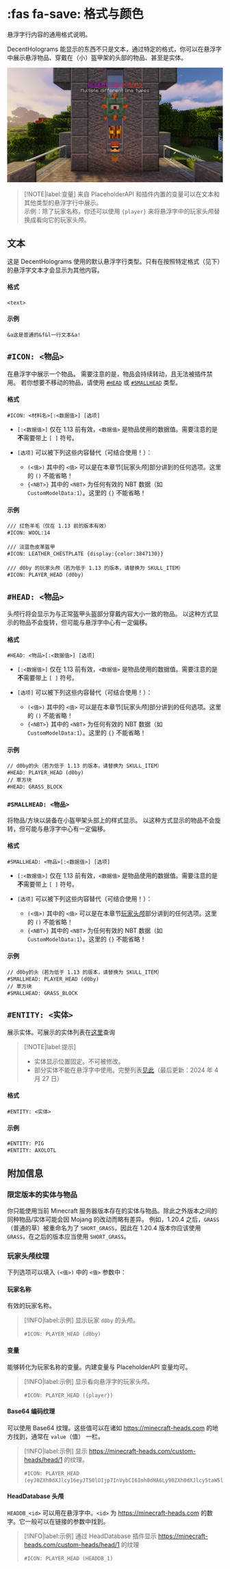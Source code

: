 # :fas fa-save: 格式与颜色
悬浮字行内容的通用格式说明。

DecentHolograms 能显示的东西不只是文本，通过特定的格式，你可以在悬浮字中展示悬浮物品、穿戴在（小）盔甲架的头部的物品、甚至是实体。

![img](images/line-types.png)


> [!NOTE|label:变量]
> 来自 PlaceholderAPI 和插件内置的变量可以在文本和其他类型的悬浮字行中展示。    
> 示例：除了玩家名称，你还可以使用 `{player}` 来将悬浮字中的玩家头颅替换成看向它的玩家头颅。

## 文本

这是 DecentHolograms 使用的默认悬浮字行类型。只有在按照特定格式（见下）的悬浮字文本才会显示为其他内容。

<!-- tabs:start -->

#### **格式**

```
<text>
```

#### **示例**

```
&a这是普通的&f&l一行文本&a!
```

<!-- tabs:end -->


## `#ICON: <物品>`

在悬浮字中展示一个物品。
需要注意的是，物品会持续转动，且无法被插件禁用。
若你想要不移动的物品，请使用 [`#HEAD`](#head-物品) 或 [`#SMALLHEAD`](#smallhead-物品) 类型。

<!-- tabs:start -->

#### **格式**

```
#ICON: <材料名>[:<数据值>] [选项]
```

* `[:<数据值>]` 仅在 1.13 前有效，`<数据值>` 是物品使用的数据值。需要注意的是**不**需要带上 `[ ]` 符号。

* `[选项]` 可以被下列这些内容替代（可结合使用！）：
    * `(<值>)` 其中的 `<值>` 可以是在本章节[玩家头颅]部分讲到的任何选项。这里的 `()` 不能省略！
    * `{<NBT>}` 其中的 `<NBT>` 为任何有效的 NBT 数据（如 `CustomModelData:1`）。这里的 `{}` 不能省略！

#### **示例**

```
/// 红色羊毛（仅在 1.13 前的版本有效）
#ICON: WOOL:14

/// 淡蓝色皮革盔甲
#ICON: LEATHER_CHESTPLATE {display:{color:3847130}}

/// d0by 的玩家头颅（若为低于 1.13 的版本，请替换为 SKULL_ITEM）
#ICON: PLAYER_HEAD (d0by)
```

<!-- tabs:end -->

## `#HEAD: <物品>`

头颅行将会显示为与正常盔甲头盔部分穿戴内容大小一致的物品。
以这种方式显示的物品不会旋转，但可能与悬浮字中心有一定偏移。

<!-- tabs:start -->

#### **格式**

```
#HEAD: <物品>[:<数据值>] [选项]
```

* `[:<数据值>]` 仅在 1.13 前有效，`<数据值>` 是物品使用的数据值。需要注意的是**不**需要带上 `[ ]` 符号。

* `[选项]` 可以被下列这些内容替代（可结合使用！）：
    * `(<值>)` 其中的 `<值>` 可以是在本章节[玩家头颅]部分讲到的任何选项。这里的 `()` 不能省略！
    * `{<NBT>}` 其中的 `<NBT>` 为任何有效的 NBT 数据（如 `CustomModelData:1`）。这里的 `{}` 不能省略！

#### **示例**

```
// d0by的头（若为低于 1.13 的版本，请替换为 SKULL_ITEM）
#HEAD: PLAYER_HEAD (d0by)
// 草方块
#HEAD: GRASS_BLOCK
```

<!-- tabs:end -->

### `#SMALLHEAD: <物品>`

将物品/方块以装备在小盔甲架头部上的样式显示。
以这种方式显示的物品不会旋转，但可能与悬浮字中心有一定偏移。

<!-- tabs:start -->

#### **格式**

```
#SMALLHEAD: <物品>[:<数据值>] [选项]
```

* `[:<数据值>]` 仅在 1.13 前有效，`<数据值>` 是物品使用的数据值。需要注意的是**不**需要带上 `[ ]` 符号。

* `[选项]` 可以被下列这些内容替代（可结合使用！）：
    * `(<值>)` 其中的 `<值>` 可以是在本章节[玩家头颅](#玩家头颅材质)部分讲到的任何选项。这里的 `()` 不能省略！
    * `{<NBT>}` 其中的 `<NBT>` 为任何有效的 NBT 数据（如 `CustomModelData:1`）。这里的 `{}` 不能省略！

#### **示例**

```
// d0by的头（若为低于 1.13 的版本，请替换为 SKULL_ITEM）
#SMALLHEAD: PLAYER_HEAD (d0by)
// 草方块
#SMALLHEAD: GRASS_BLOCK
```

<!-- tabs:end -->

## `#ENTITY: <实体>`

展示实体。可展示的实体列表在[这里](https://hub.spigotmc.org/javadocs/bukkit/org/bukkit/entity/EntityType.html)查询

> [!NOTE|label:提示]
> * 实体显示位置固定。不可被修改。
> * 部分实体不能在悬浮字中使用。完整列表[见此](https://github.com/DecentSoftware-eu/DecentHolograms/blob/f28df4373f4d56e17eb33005885222f726ac1350/src/main/java/eu/decentsoftware/holograms/api/utils/entity/DecentEntityType.java#L21-L51)（最后更新：2024 年 4 月 27 日）


<!-- tabs:start -->

#### **格式**

```
#ENTITY: <实体>
```

#### **示例**

```
#ENTITY: PIG
#ENTITY: AXOLOTL
```

<!-- tabs:end -->

## 附加信息

### 限定版本的实体与物品

你只能使用当前 Minecraft 服务器版本存在的实体与物品。除此之外版本之间的同种物品/实体可能会因 Mojang 的改动而略有差异。
例如，1.20.4 之后，`GRASS`（普通的草）被重命名为了 `SHORT_GRASS`，因此在 1.20.4 版本你应该使用 `GRASS`，在之后的版本应当使用 `SHORT_GRASS`。

### 玩家头颅纹理

下列选项可以填入 `(<值>)` 中的 `<值>` 参数中：

<!-- tabs:start -->
#### **玩家名称**

有效的玩家名称。

> [!INFO|label:示例]
> 显示玩家 `d0by` 的头颅。
> ```
> #ICON: PLAYER_HEAD (d0by)
> ```

#### **变量**

能够转化为玩家名称的变量。内建变量与 PlaceholderAPI 变量均可。

> [!INFO|label:示例]
> 显示看向悬浮字的玩家头颅。
> ```
> #ICON: PLAYER_HEAD ({player})
> ```

#### **Base64 编码纹理**

可以使用 Base64 纹理。这些值可以在诸如 https://minecraft-heads.com 的地方找到，通常在 `value`（值） 一栏。

> [!INFO|label:示例]
> 显示 https://minecraft-heads.com/custom-heads/head/1 的纹理。
> ```
> #ICON: PLAYER_HEAD (eyJ0ZXh0dXJlcyI6eyJTS0lOIjp7InVybCI6Imh0dHA6Ly90ZXh0dXJlcy5taW5lY3JhZnQubmV0L3RleHR1cmUvOTYzNmRlZTgwNmJhNDdhMmM0MGU5NWI1N2ExMmYzN2RlNmMyZTY3N2YyMTYwMTMyYTA3ZTI0ZWVmZmE2In19fQ==)
> ```

#### **HeadDatabase 头颅**

`HEADDB_<id>` 可以用在悬浮字中。`<id>` 为 https://minecraft-heads.com 的数字。它一般可以在链接的参数中找到。

> [!INFO|label:示例]
> 通过 HeadDatabase 插件显示 https://minecraft-heads.com/custom-heads/head/1 的纹理
> ```
> #ICON: PLAYER_HEAD (HEADDB_1)
> ```

<!-- tabs:end -->